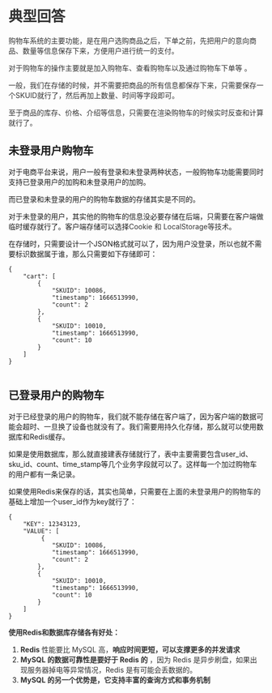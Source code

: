 # <font style="color:rgb(51, 51, 51);">典型回答</font>


<font style="color:rgb(51, 51, 51);">购物车系统的主要功能，是在用户选购商品之后，下单之前，先把用户的意向商品、数量等信息保存下来，方便用户进行统一的支付。</font>

<font style="color:rgb(51, 51, 51);"></font>

<font style="color:rgb(51, 51, 51);">对于购物车的操作主要就是加入购物车、查看购物车以及通过购物车下单等 。</font>

<font style="color:rgb(51, 51, 51);"></font>

<font style="color:rgb(51, 51, 51);">一般，我们在存储的时候，并不需要把商品的所有信息都保存下来，只需要保存一个SKUID就行了，然后再加上数量、时间等字段即可。</font>

<font style="color:rgb(51, 51, 51);"></font>

<font style="color:rgb(51, 51, 51);">至于商品的库存、价格、介绍等信息，只需要在渲染购物车的时候实时反查和计算就行了。</font>



## 未登录用户购物车


对于电商平台来说，用户一般有登录和未登录两种状态，一般购物车功能需要同时支持已登录用户的加购和未登录用户的加购。



而已登录和未登录的用户的购物车数据的存储其实是不同的。



对于未登录的用户，其实他的购物车的信息没必要存储在后端，只需要在客户端做临时缓存就行了。客户端存储可以选择<font style="color:rgb(51, 51, 51);">Cookie 和 LocalStorage等技术。</font>



在存储时，只需要设计一个JSON格式就可以了，因为用户没登录，所以也就不需要标识数据属于谁，那么只需要如下存储即可：



```plain
{
    "cart": [
        {
            "SKUID": 10086,
            "timestamp": 1666513990,
            "count": 2
        },
        {
            "SKUID": 10010,
            "timestamp": 1666513990,
            "count": 10
        }
    ]
}
 
```

<font style="color:rgba(255, 255, 255, 0.3);background-color:rgb(40, 44, 52);">  
</font>

## 已登录用户的购物车


对于已经登录的用户的购物车，我们就不能存储在客户端了，因为客户端的数据可能会超时、一旦换了设备也就没有了。我们需要用持久化存储，那么就可以使用数据库和Redis缓存。



如果是使用数据库，那么就直接建表存储就行了，表中主要需要包含user_id、sku_id、count、time_stamp等几个业务字段就可以了。这样每一个加过购物车的用户都有一条记录。



如果使用Redis来保存的话，其实也简单，只需要在上面的未登录用户的购物车的基础上增加一个user_id作为key就行了：



```plain
{
    "KEY": 12343123,
    "VALUE": [
         {
            "SKUID": 10086,
            "timestamp": 1666513990,
            "count": 2
        },
        {
            "SKUID": 10010,
            "timestamp": 1666513990,
            "count": 10
        }
    ]
}
```

**<font style="color:rgb(51, 51, 51);"></font>**

**<font style="color:rgb(51, 51, 51);">使用Redis和数据库存储各有好处：</font>**

1. **<font style="color:rgb(51, 51, 51);">Redis</font>**<font style="color:rgb(51, 51, 51);"> 性能要比 MySQL 高，</font>**<font style="color:rgb(51, 51, 51);">响应时间更短，可以支撑更多的并发请求</font>**<font style="color:rgb(51, 51, 51);"></font>
2. **<font style="color:rgb(51, 51, 51);">MySQL 的数据可靠性是要好于 Redis 的</font>**<font style="color:rgb(51, 51, 51);"> ，因为 Redis 是异步刷盘，如果出现服务器掉电等异常情况，Redis 是有可能会丢数据的。</font>
3. **<font style="color:rgb(51, 51, 51);">MySQL 的另一个优势是，它支持丰富的查询方式和事务机制</font>**

